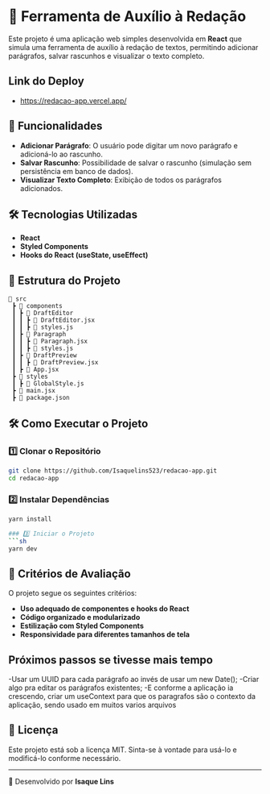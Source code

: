 # 🚀 Ferramenta de Auxílio à Redação

Este projeto é uma aplicação web simples desenvolvida em **React** que simula uma ferramenta de auxílio à redação de textos, permitindo adicionar parágrafos, salvar rascunhos e visualizar o texto completo.

## Link do Deploy

- https://redacao-app.vercel.app/

## 📝 Funcionalidades

- **Adicionar Parágrafo**: O usuário pode digitar um novo parágrafo e adicioná-lo ao rascunho.
- **Salvar Rascunho**: Possibilidade de salvar o rascunho (simulação sem persistência em banco de dados).
- **Visualizar Texto Completo**: Exibição de todos os parágrafos adicionados.

## 🛠️ Tecnologias Utilizadas

- **React**
- **Styled Components**
- **Hooks do React (useState, useEffect)**

## 📁 Estrutura do Projeto

```
📂 src
 ┣ 📂 components
 ┃ ┣ 📂 DraftEditor
 ┃ ┃ ┣ 📜 DraftEditor.jsx
 ┃ ┃ ┣ 📜 styles.js
 ┃ ┣ 📂 Paragraph
 ┃ ┃ ┣ 📜 Paragraph.jsx
 ┃ ┃ ┣ 📜 styles.js
 ┃ ┣ 📂 DraftPreview
 ┃ ┃ ┣ 📜 DraftPreview.jsx
 ┃ ┣ 📜 App.jsx
 ┣ 📂 styles
 ┃ ┣ 📜 GlobalStyle.js
 ┣ 📜 main.jsx
 ┣ 📜 package.json
```

## 🛠️ Como Executar o Projeto

### 1️⃣ Clonar o Repositório

```sh
git clone https://github.com/Isaquelins523/redacao-app.git
cd redacao-app
```

### 2️⃣ Instalar Dependências

````sh
yarn install

### 3️⃣ Iniciar o Projeto
```sh
yarn dev
````

## 📌 Critérios de Avaliação

O projeto segue os seguintes critérios:

- **Uso adequado de componentes e hooks do React**
- **Código organizado e modularizado**
- **Estilização com Styled Components**
- **Responsividade para diferentes tamanhos de tela**

## Próximos passos se tivesse mais tempo

-Usar um UUID para cada parágrafo ao invés de usar um new Date();
-Criar algo pra editar os parágrafos existentes;
-E conforme a aplicação ia crescendo, criar um useContext para que os paragrafos são o contexto da aplicação, sendo usado em muitos varios arquivos

## 📄 Licença

Este projeto está sob a licença MIT. Sinta-se à vontade para usá-lo e modificá-lo conforme necessário.

---

🚀 Desenvolvido por **Isaque Lins**
